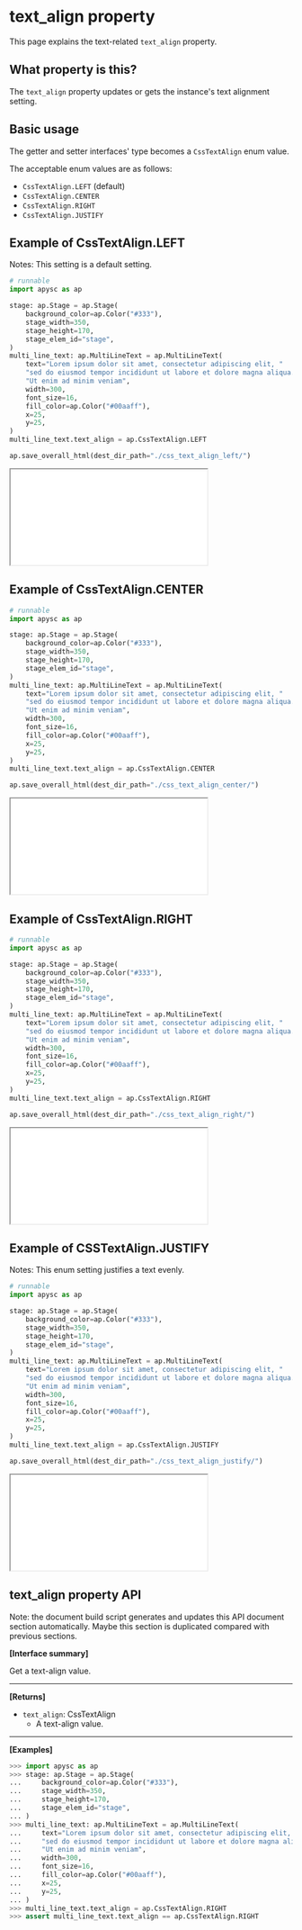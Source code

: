 # text_align property

This page explains the text-related `text_align` property.

## What property is this?

The `text_align` property updates or gets the instance's text alignment setting.

## Basic usage

The getter and setter interfaces' type becomes a `CssTextAlign` enum value.

The acceptable enum values are as follows:

- `CssTextAlign.LEFT` (default)
- `CssTextAlign.CENTER`
- `CssTextAlign.RIGHT`
- `CssTextAlign.JUSTIFY`

## Example of CssTextAlign.LEFT

Notes: This setting is a default setting.

```py
# runnable
import apysc as ap

stage: ap.Stage = ap.Stage(
    background_color=ap.Color("#333"),
    stage_width=350,
    stage_height=170,
    stage_elem_id="stage",
)
multi_line_text: ap.MultiLineText = ap.MultiLineText(
    text="Lorem ipsum dolor sit amet, consectetur adipiscing elit, "
    "sed do eiusmod tempor incididunt ut labore et dolore magna aliqua. "
    "Ut enim ad minim veniam",
    width=300,
    font_size=16,
    fill_color=ap.Color("#00aaff"),
    x=25,
    y=25,
)
multi_line_text.text_align = ap.CssTextAlign.LEFT

ap.save_overall_html(dest_dir_path="./css_text_align_left/")
```

<iframe src="static/css_text_align_left/index.html" width="350" height="170"></iframe>

## Example of CssTextAlign.CENTER

```py
# runnable
import apysc as ap

stage: ap.Stage = ap.Stage(
    background_color=ap.Color("#333"),
    stage_width=350,
    stage_height=170,
    stage_elem_id="stage",
)
multi_line_text: ap.MultiLineText = ap.MultiLineText(
    text="Lorem ipsum dolor sit amet, consectetur adipiscing elit, "
    "sed do eiusmod tempor incididunt ut labore et dolore magna aliqua. "
    "Ut enim ad minim veniam",
    width=300,
    font_size=16,
    fill_color=ap.Color("#00aaff"),
    x=25,
    y=25,
)
multi_line_text.text_align = ap.CssTextAlign.CENTER

ap.save_overall_html(dest_dir_path="./css_text_align_center/")
```

<iframe src="static/css_text_align_center/index.html" width="350" height="170"></iframe>

## Example of CssTextAlign.RIGHT

```py
# runnable
import apysc as ap

stage: ap.Stage = ap.Stage(
    background_color=ap.Color("#333"),
    stage_width=350,
    stage_height=170,
    stage_elem_id="stage",
)
multi_line_text: ap.MultiLineText = ap.MultiLineText(
    text="Lorem ipsum dolor sit amet, consectetur adipiscing elit, "
    "sed do eiusmod tempor incididunt ut labore et dolore magna aliqua. "
    "Ut enim ad minim veniam",
    width=300,
    font_size=16,
    fill_color=ap.Color("#00aaff"),
    x=25,
    y=25,
)
multi_line_text.text_align = ap.CssTextAlign.RIGHT

ap.save_overall_html(dest_dir_path="./css_text_align_right/")
```

<iframe src="static/css_text_align_right/index.html" width="350" height="170"></iframe>

## Example of CSSTextAlign.JUSTIFY

Notes: This enum setting justifies a text evenly.

```py
# runnable
import apysc as ap

stage: ap.Stage = ap.Stage(
    background_color=ap.Color("#333"),
    stage_width=350,
    stage_height=170,
    stage_elem_id="stage",
)
multi_line_text: ap.MultiLineText = ap.MultiLineText(
    text="Lorem ipsum dolor sit amet, consectetur adipiscing elit, "
    "sed do eiusmod tempor incididunt ut labore et dolore magna aliqua. "
    "Ut enim ad minim veniam",
    width=300,
    font_size=16,
    fill_color=ap.Color("#00aaff"),
    x=25,
    y=25,
)
multi_line_text.text_align = ap.CssTextAlign.JUSTIFY

ap.save_overall_html(dest_dir_path="./css_text_align_justify/")
```

<iframe src="static/css_text_align_justify/index.html" width="350" height="170"></iframe>

## text_align property API

<!-- Docstring: apysc._display.text_align_css_mixin.TextAlignCssMixIn.text_align -->

<span class="inconspicuous-txt">Note: the document build script generates and updates this API document section automatically. Maybe this section is duplicated compared with previous sections.</span>

**[Interface summary]**

Get a text-align value.<hr>

**[Returns]**

- `text_align`: CssTextAlign
  - A text-align value.

<hr>

**[Examples]**

```py
>>> import apysc as ap
>>> stage: ap.Stage = ap.Stage(
...     background_color=ap.Color("#333"),
...     stage_width=350,
...     stage_height=170,
...     stage_elem_id="stage",
... )
>>> multi_line_text: ap.MultiLineText = ap.MultiLineText(
...     text="Lorem ipsum dolor sit amet, consectetur adipiscing elit, "
...     "sed do eiusmod tempor incididunt ut labore et dolore magna aliqua. "
...     "Ut enim ad minim veniam",
...     width=300,
...     font_size=16,
...     fill_color=ap.Color("#00aaff"),
...     x=25,
...     y=25,
... )
>>> multi_line_text.text_align = ap.CssTextAlign.RIGHT
>>> assert multi_line_text.text_align == ap.CssTextAlign.RIGHT
```